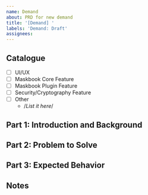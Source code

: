 ```yaml
---
name: Demand
about: PRD for new demand
title: '[Demand] '
labels: 'Demand: Draft'
assignees:
---
```


## Catalogue

- [ ] UI/UX
- [ ] Maskbook Core Feature
- [ ] Maskbook Plugin Feature
- [ ] Security/Cryptography Feature
- [ ] Other
  - /_List it here_/

## Part 1: Introduction and Background

## Part 2: Problem to Solve

## Part 3: Expected Behavior

## Notes
